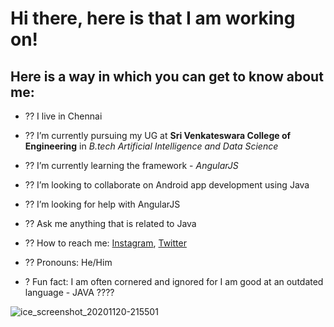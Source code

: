 # Hi there, here is that I am working on!


## Here is a way in which you can get to know about me:


- ?? I live in Chennai

- ?? I’m currently pursuing my UG at **Sri Venkateswara College of Engineering** in _B.tech Artificial Intelligence and Data Science_ 

- ?? I’m currently learning the framework - _AngularJS_

- ?? I’m looking to collaborate on Android app development using Java

- ?? I’m looking for help with AngularJS

- ?? Ask me anything that is related to Java

- ?? How to reach me: [Instagram](https://www.instagram.com/thz_iz_vishnuoff/ "Vishnu Profile"), [Twitter](https://twitter.com/Vishnuvasan8 "Vishnu Profile")

- ?? Pronouns: He/Him
- ? Fun fact: I am often cornered and ignored for I am good at an outdated language - JAVA ????



![ice_screenshot_20201120-215501](https://user-images.githubusercontent.com/64918181/99824037-2532f380-2b7b-11eb-8dd5-1b26e84d674a.png)
